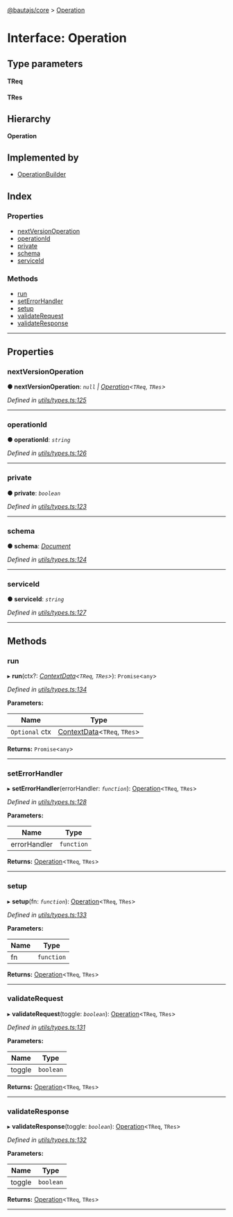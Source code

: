 [@bautajs/core](../README.md) > [Operation](../interfaces/operation.md)

# Interface: Operation

## Type parameters
#### TReq 
#### TRes 
## Hierarchy

**Operation**

## Implemented by

* [OperationBuilder](../classes/operationbuilder.md)

## Index

### Properties

* [nextVersionOperation](operation.md#nextversionoperation)
* [operationId](operation.md#operationid)
* [private](operation.md#private)
* [schema](operation.md#schema)
* [serviceId](operation.md#serviceid)

### Methods

* [run](operation.md#run)
* [setErrorHandler](operation.md#seterrorhandler)
* [setup](operation.md#setup)
* [validateRequest](operation.md#validaterequest)
* [validateResponse](operation.md#validateresponse)

---

## Properties

<a id="nextversionoperation"></a>

###  nextVersionOperation

**● nextVersionOperation**: *`null` \| [Operation](operation.md)<`TReq`, `TRes`>*

*Defined in [utils/types.ts:125](https://github.axa.com/Digital/bauta-nodejs/blob/9b864df/packages/bautajs/src/utils/types.ts#L125)*

___
<a id="operationid"></a>

###  operationId

**● operationId**: *`string`*

*Defined in [utils/types.ts:126](https://github.axa.com/Digital/bauta-nodejs/blob/9b864df/packages/bautajs/src/utils/types.ts#L126)*

___
<a id="private"></a>

###  private

**● private**: *`boolean`*

*Defined in [utils/types.ts:123](https://github.axa.com/Digital/bauta-nodejs/blob/9b864df/packages/bautajs/src/utils/types.ts#L123)*

___
<a id="schema"></a>

###  schema

**● schema**: *[Document](../#document)*

*Defined in [utils/types.ts:124](https://github.axa.com/Digital/bauta-nodejs/blob/9b864df/packages/bautajs/src/utils/types.ts#L124)*

___
<a id="serviceid"></a>

###  serviceId

**● serviceId**: *`string`*

*Defined in [utils/types.ts:127](https://github.axa.com/Digital/bauta-nodejs/blob/9b864df/packages/bautajs/src/utils/types.ts#L127)*

___

## Methods

<a id="run"></a>

###  run

▸ **run**(ctx?: *[ContextData](contextdata.md)<`TReq`, `TRes`>*): `Promise`<`any`>

*Defined in [utils/types.ts:134](https://github.axa.com/Digital/bauta-nodejs/blob/9b864df/packages/bautajs/src/utils/types.ts#L134)*

**Parameters:**

| Name | Type |
| ------ | ------ |
| `Optional` ctx | [ContextData](contextdata.md)<`TReq`, `TRes`> |

**Returns:** `Promise`<`any`>

___
<a id="seterrorhandler"></a>

###  setErrorHandler

▸ **setErrorHandler**(errorHandler: *`function`*): [Operation](operation.md)<`TReq`, `TRes`>

*Defined in [utils/types.ts:128](https://github.axa.com/Digital/bauta-nodejs/blob/9b864df/packages/bautajs/src/utils/types.ts#L128)*

**Parameters:**

| Name | Type |
| ------ | ------ |
| errorHandler | `function` |

**Returns:** [Operation](operation.md)<`TReq`, `TRes`>

___
<a id="setup"></a>

###  setup

▸ **setup**(fn: *`function`*): [Operation](operation.md)<`TReq`, `TRes`>

*Defined in [utils/types.ts:133](https://github.axa.com/Digital/bauta-nodejs/blob/9b864df/packages/bautajs/src/utils/types.ts#L133)*

**Parameters:**

| Name | Type |
| ------ | ------ |
| fn | `function` |

**Returns:** [Operation](operation.md)<`TReq`, `TRes`>

___
<a id="validaterequest"></a>

###  validateRequest

▸ **validateRequest**(toggle: *`boolean`*): [Operation](operation.md)<`TReq`, `TRes`>

*Defined in [utils/types.ts:131](https://github.axa.com/Digital/bauta-nodejs/blob/9b864df/packages/bautajs/src/utils/types.ts#L131)*

**Parameters:**

| Name | Type |
| ------ | ------ |
| toggle | `boolean` |

**Returns:** [Operation](operation.md)<`TReq`, `TRes`>

___
<a id="validateresponse"></a>

###  validateResponse

▸ **validateResponse**(toggle: *`boolean`*): [Operation](operation.md)<`TReq`, `TRes`>

*Defined in [utils/types.ts:132](https://github.axa.com/Digital/bauta-nodejs/blob/9b864df/packages/bautajs/src/utils/types.ts#L132)*

**Parameters:**

| Name | Type |
| ------ | ------ |
| toggle | `boolean` |

**Returns:** [Operation](operation.md)<`TReq`, `TRes`>

___


